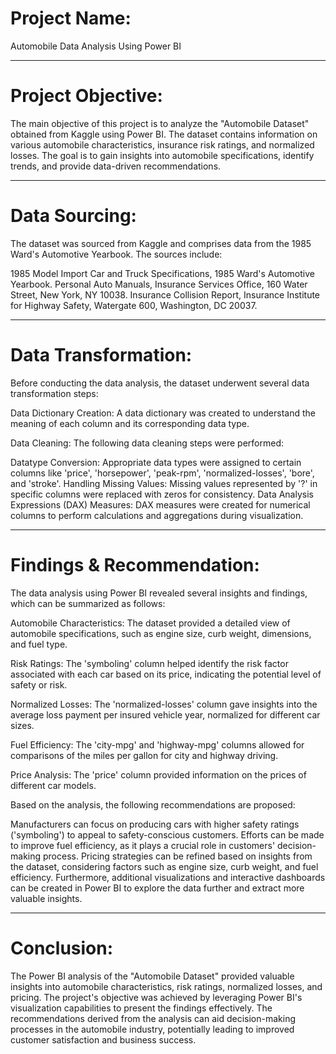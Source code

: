 #  Project Name: 
Automobile Data Analysis Using Power BI

----
# Project Objective: 
The main objective of this project is to analyze the "Automobile Dataset" obtained from Kaggle using Power BI. The dataset contains information on various automobile characteristics, insurance risk ratings, and normalized losses. The goal is to gain insights into automobile specifications, identify trends, and provide data-driven recommendations.



-----
# Data Sourcing:
The dataset was sourced from Kaggle and comprises data from the 1985 Ward's Automotive Yearbook. The sources include:

1985 Model Import Car and Truck Specifications, 1985 Ward's Automotive Yearbook.
Personal Auto Manuals, Insurance Services Office, 160 Water Street, New York, NY 10038.
Insurance Collision Report, Insurance Institute for Highway Safety, Watergate 600, Washington, DC 20037.




----
# Data Transformation:
Before conducting the data analysis, the dataset underwent several data transformation steps:

Data Dictionary Creation: A data dictionary was created to understand the meaning of each column and its corresponding data type.

Data Cleaning: The following data cleaning steps were performed:

Datatype Conversion: Appropriate data types were assigned to certain columns like 'price', 'horsepower', 'peak-rpm', 'normalized-losses', 'bore', and 'stroke'.
Handling Missing Values: Missing values represented by '?' in specific columns were replaced with zeros for consistency.
Data Analysis Expressions (DAX) Measures: DAX measures were created for numerical columns to perform calculations and aggregations during visualization.



----
# Findings & Recommendation:
The data analysis using Power BI revealed several insights and findings, which can be summarized as follows:

Automobile Characteristics: The dataset provided a detailed view of automobile specifications, such as engine size, curb weight, dimensions, and fuel type.

Risk Ratings: The 'symboling' column helped identify the risk factor associated with each car based on its price, indicating the potential level of safety or risk.

Normalized Losses: The 'normalized-losses' column gave insights into the average loss payment per insured vehicle year, normalized for different car sizes.

Fuel Efficiency: The 'city-mpg' and 'highway-mpg' columns allowed for comparisons of the miles per gallon for city and highway driving.

Price Analysis: The 'price' column provided information on the prices of different car models.

Based on the analysis, the following recommendations are proposed:

Manufacturers can focus on producing cars with higher safety ratings ('symboling') to appeal to safety-conscious customers.
Efforts can be made to improve fuel efficiency, as it plays a crucial role in customers' decision-making process.
Pricing strategies can be refined based on insights from the dataset, considering factors such as engine size, curb weight, and fuel efficiency.
Furthermore, additional visualizations and interactive dashboards can be created in Power BI to explore the data further and extract more valuable insights.


----
# Conclusion:
The Power BI analysis of the "Automobile Dataset" provided valuable insights into automobile characteristics, risk ratings, normalized losses, and pricing. The project's objective was achieved by leveraging Power BI's visualization capabilities to present the findings effectively. The recommendations derived from the analysis can aid decision-making processes in the automobile industry, potentially leading to improved customer satisfaction and business success.
